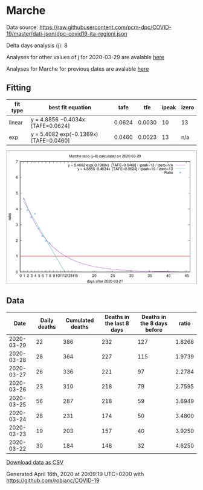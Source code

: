 # Marche

Data source: https://raw.githubusercontent.com/pcm-dpc/COVID-19/master/dati-json/dpc-covid19-ita-regioni.json

Delta days analysis (j): 8

Analyses for other values of j for 2020-03-29 are avalable [here](../2020-03-29/README.md)

Analyses for Marche for previous dates are avalable [here](../README.md)

## Fitting 
|fit type|best fit equation|tafe|tfe|ipeak|izero|
|-------|-----|--------|------|---|---|
|linear|y = 4.8856 -0.4034x  [TAFE=0.0624]|0.0624|0.0030|10|13|
|exp|y = 5.4082 exp(-0.1369x)  [TAFE=0.0460]|0.0460|0.0023|13|n/a|

![Plot](COVID-19_marche_j8_2020-03-29.png)

## Data
|Date|Daily deaths|Cumulated deaths|Deaths in the last 8 days|Deaths in the 8 days before|ratio|
|----|----------|-----------|-------|--------------------|-----|
|2020-03-29|22|386|232|127|1.8268|
|2020-03-28|28|364|227|115|1.9739|
|2020-03-27|26|336|221|97|2.2784|
|2020-03-26|23|310|218|79|2.7595|
|2020-03-25|56|287|218|59|3.6949|
|2020-03-24|28|231|174|50|3.4800|
|2020-03-23|19|203|157|40|3.9250|
|2020-03-22|30|184|148|32|4.6250|

[Download data as CSV](COVID-19_marche_j8_2020-03-29.csv)

Generated April 16th, 2020 at 20:09:19 UTC+0200 with https://github.com/robianc/COVID-19
